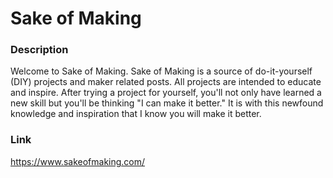 # Sake of Making

### Description
Welcome to Sake of Making. Sake of Making is a source of do-it-yourself (DIY) projects and maker related posts. All projects are intended to educate and inspire. After trying a project for yourself, you'll not only have learned a new skill but you'll be thinking "I can make it better." It is with this newfound knowledge and inspiration that I know you will make it better.

### Link
https://www.sakeofmaking.com/

